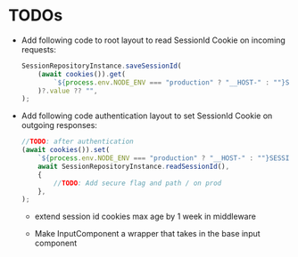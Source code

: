 # TODOs

- Add following code to root layout to read SessionId Cookie on incoming requests:

    ```ts
    SessionRepositoryInstance.saveSessionId(
        (await cookies()).get(
            `${process.env.NODE_ENV === "production" ? "__HOST-" : ""}SESSION-ID`,
        )?.value ?? "",
    );
    ```

- Add following code authentication layout to set SessionId Cookie on outgoing responses:

    ```ts
    //TODO: after authentication
    (await cookies()).set(
        `${process.env.NODE_ENV === "production" ? "__HOST-" : ""}SESSION-ID`,
        await SessionRepositoryInstance.readSessionId(),
        {
            //TODO: Add secure flag and path / on prod
        },
    );
    ```

    - extend session id cookies max age by 1 week in middleware

    - Make InputComponent a wrapper that takes in the base input component

